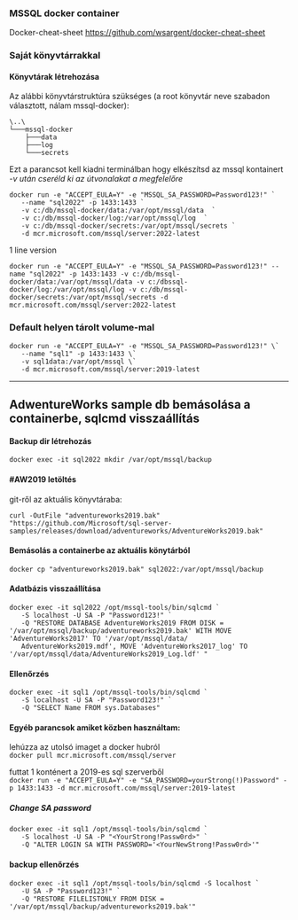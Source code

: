 ### MSSQL docker container

Docker-cheat-sheet https://github.com/wsargent/docker-cheat-sheet


### Saját könyvtárrakkal
#### Könyvtárak létrehozása
Az alábbi könyvtárstruktúra szükséges (a root könyvtár neve szabadon választott, nálam mssql-docker):  

```
\..\
└───mssql-docker  
    ├───data  
    ├───log  
    └───secrets  
```
  
Ezt a parancsot kell kiadni terminálban hogy elkészítsd az mssql kontainert  
*-v után cseréld ki az útvonalakat a megfelelőre*     

```
docker run -e "ACCEPT_EULA=Y" -e "MSSQL_SA_PASSWORD=Password123!" `
   --name "sql2022" -p 1433:1433 `
   -v c:/db/mssql-docker/data:/var/opt/mssql/data  `
   -v c:/db/mssql-docker/log:/var/opt/mssql/log  `
   -v c:/db/mssql-docker/secrets:/var/opt/mssql/secrets `
   -d mcr.microsoft.com/mssql/server:2022-latest
```

1 line version 
```
docker run -e "ACCEPT_EULA=Y" -e "MSSQL_SA_PASSWORD=Password123!" --name "sql2022" -p 1433:1433 -v c:/db/mssql-docker/data:/var/opt/mssql/data -v c:/dbssql-docker/log:/var/opt/mssql/log -v c:/db/mssql-docker/secrets:/var/opt/mssql/secrets -d mcr.microsoft.com/mssql/server:2022-latest
```

### Default helyen tárolt volume-mal
```
docker run -e "ACCEPT_EULA=Y" -e "MSSQL_SA_PASSWORD=Password123!" \`    
   --name "sql1" -p 1433:1433 \`  
   -v sql1data:/var/opt/mssql \`  
   -d mcr.microsoft.com/mssql/server:2019-latest  
```

---  

## AdwentureWorks sample db bemásolása a containerbe, sqlcmd visszaállítás

#### Backup dir létrehozás
```docker exec -it sql2022 mkdir /var/opt/mssql/backup```  

#### #AW2019 letöltés 
git-ről az aktuális könyvtáraba:
```
curl -OutFile "adventureworks2019.bak" "https://github.com/Microsoft/sql-server-samples/releases/download/adventureworks/AdventureWorks2019.bak"
```  

#### Bemásolás a containerbe az aktuális könytárból
```
docker cp "adventureworks2019.bak" sql2022:/var/opt/mssql/backup
```

#### Adatbázis visszaállítása
```
docker exec -it sql2022 /opt/mssql-tools/bin/sqlcmd `
   -S localhost -U SA -P "Password123!" `
   -Q "RESTORE DATABASE AdventureWorks2019 FROM DISK = '/var/opt/mssql/backup/adventureworks2019.bak' WITH MOVE 'AdventureWorks2017' TO '/var/opt/mssql/data/
   AdventureWorks2019.mdf', MOVE 'AdventureWorks2017_log' TO '/var/opt/mssql/data/AdventureWorks2019_Log.ldf' "
```

#### Ellenőrzés
```
docker exec -it sql1 /opt/mssql-tools/bin/sqlcmd `
   -S localhost -U SA -P "Password123!" `
   -Q "SELECT Name FROM sys.Databases"
```

#### Egyéb parancsok amiket közben használtam:   
lehúzza az utolsó imaget a docker hubról  
```docker pull mcr.microsoft.com/mssql/server``` 

futtat 1 konténert a 2019-es sql szerverből  
```docker run -e "ACCEPT_EULA=Y" -e "SA_PASSWORD=yourStrong(!)Password" -p 1433:1433 -d mcr.microsoft.com/mssql/server:2019-latest```


##### Change SA password   
```
docker exec -it sql1 /opt/mssql-tools/bin/sqlcmd `
   -S localhost -U SA -P "<YourStrong!Passw0rd>" `
   -Q "ALTER LOGIN SA WITH PASSWORD='<YourNewStrong!Passw0rd>'"   
``` 

#### backup ellenőrzés
```  
docker exec -it sql1 /opt/mssql-tools/bin/sqlcmd -S localhost `
   -U SA -P "Password123!" `
   -Q "RESTORE FILELISTONLY FROM DISK = '/var/opt/mssql/backup/adventureworks2019.bak'"   
```  